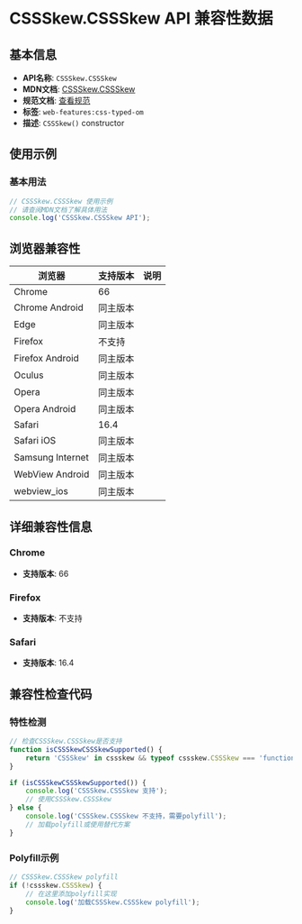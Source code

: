 # CSSSkew.CSSSkew API 兼容性数据

## 基本信息

- **API名称**: `CSSSkew.CSSSkew`
- **MDN文档**: [CSSSkew.CSSSkew](https://developer.mozilla.org/docs/Web/API/CSSSkew/CSSSkew)
- **规范文档**: [查看规范](https://drafts.css-houdini.org/css-typed-om/#dom-cssskew-cssskew)
- **标签**: `web-features:css-typed-om`
- **描述**: `CSSSkew()` constructor

## 使用示例

### 基本用法

```javascript
// CSSSkew.CSSSkew 使用示例
// 请查阅MDN文档了解具体用法
console.log('CSSSkew.CSSSkew API');
```

## 浏览器兼容性

| 浏览器 | 支持版本 | 说明 |
|--------|----------|------|
| Chrome | 66 |  |
| Chrome Android | 同主版本 |  |
| Edge | 同主版本 |  |
| Firefox | 不支持 |  |
| Firefox Android | 同主版本 |  |
| Oculus | 同主版本 |  |
| Opera | 同主版本 |  |
| Opera Android | 同主版本 |  |
| Safari | 16.4 |  |
| Safari iOS | 同主版本 |  |
| Samsung Internet | 同主版本 |  |
| WebView Android | 同主版本 |  |
| webview_ios | 同主版本 |  |

## 详细兼容性信息

### Chrome

- **支持版本**: 66

### Firefox

- **支持版本**: 不支持

### Safari

- **支持版本**: 16.4

## 兼容性检查代码

### 特性检测

```javascript
// 检查CSSSkew.CSSSkew是否支持
function isCSSSkewCSSSkewSupported() {
    return 'CSSSkew' in cssskew && typeof cssskew.CSSSkew === 'function';
}

if (isCSSSkewCSSSkewSupported()) {
    console.log('CSSSkew.CSSSkew 支持');
    // 使用CSSSkew.CSSSkew
} else {
    console.log('CSSSkew.CSSSkew 不支持，需要polyfill');
    // 加载polyfill或使用替代方案
}
```

### Polyfill示例

```javascript
// CSSSkew.CSSSkew polyfill
if (!cssskew.CSSSkew) {
    // 在这里添加polyfill实现
    console.log('加载CSSSkew.CSSSkew polyfill');
}
```

